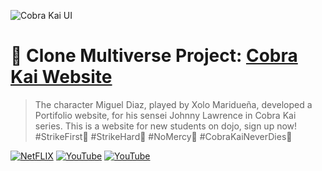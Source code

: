 ![Cobra Kai UI](https://user-images.githubusercontent.com/61624336/105786305-8d2aff00-5f5b-11eb-876f-80ead5b514f7.jpg)

# 🌌 Clone Multiverse Project: <a href="https://youtu.be/giVXEj-R0h0?list=PLxm--8AYWEDelTYpYi2zulMEw-0T-M5IH">Cobra Kai Website</a>

> The character Miguel Diaz, played by Xolo Maridueña, developed a Portifolio website, for his sensei Johnny Lawrence in Cobra Kai series. This is a website for new students on dojo, sign up now! #StrikeFirst👊 #StrikeHard💪 #NoMercy🥋 #CobraKaiNeverDies🐍

[![NetFLIX](https://img.shields.io/badge/-Netflix‍‍‍Series-000000?style=for-the-badge&logo=NetFlix&logoColor=E50914)](https://www.netflix.com/br/title/81002370)
[![YouTube](https://img.shields.io/badge/-YouTube-000?style=for-the-badge&logo=YouTube&logoColor=E50914)](https://www.youtube.com/watch?v=9z1nTwP2n0w)
[![YouTube](https://img.shields.io/badge/-YouTube-000?style=for-the-badge&logo=YouTube&logoColor=E50914)]()
